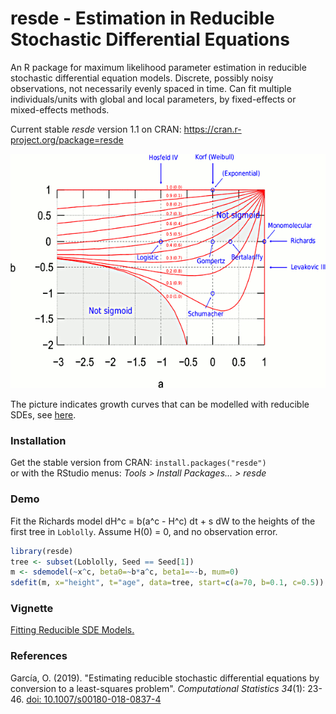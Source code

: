 # resde  -  Estimation in Reducible Stochastic Differential Equations

An R package for maximum likelihood parameter estimation in reducible stochastic differential equation models.
Discrete, possibly noisy observations, not necessarily evenly
spaced in time.
Can fit multiple individuals/units with global and local
parameters, by fixed-effects or mixed-effects methods.

Current stable _resde_ version 1.1 on CRAN:  <https://cran.r-project.org/package=resde>

![unitran](grex.png)

The picture indicates growth curves that can be modelled with reducible SDEs, see [here](https://ogarciav.github.io/grex/).

### Installation

Get the stable version from CRAN:  `install.packages("resde")`\
or with the RStudio menus: *Tools > Install Packages... > resde* 

### Demo

Fit the Richards model  dH^c = b(a^c - H^c) dt + s dW
to the heights of the first tree in `Loblolly`. Assume H(0) = 0, and no
observation error.

```r
library(resde)
tree <- subset(Loblolly, Seed == Seed[1])
m <- sdemodel(~x^c, beta0=~b*a^c, beta1=~-b, mum=0)
sdefit(m, x="height", t="age", data=tree, start=c(a=70, b=0.1, c=0.5))
```

### Vignette

[Fitting Reducible SDE Models.](https://cran.r-project.org/web/packages/resde/vignettes/resde-vignette.pdf)

### References

García, O. (2019). "Estimating reducible stochastic differential equations by
conversion to a least-squares problem". *Computational Statistics 34*(1): 23-46. [doi: 10.1007/s00180-018-0837-4](https://doi.org/10.1007/s00180-018-0837-4)
